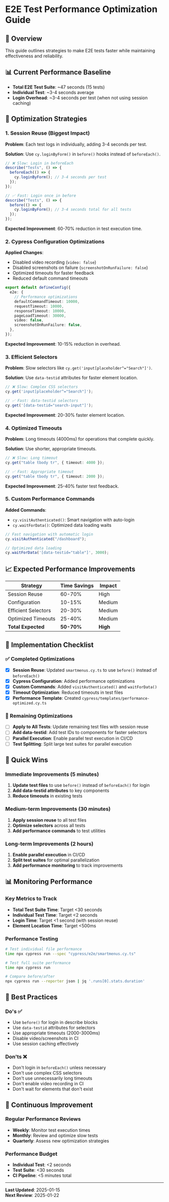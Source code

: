 # E2E Test Performance Optimization Guide

## 🚀 Overview

This guide outlines strategies to make E2E tests faster while maintaining effectiveness and reliability.

## 📊 Current Performance Baseline

- **Total E2E Test Suite**: ~47 seconds (15 tests)
- **Individual Test**: ~3-4 seconds average
- **Login Overhead**: ~3-4 seconds per test (when not using session caching)

## 🎯 Optimization Strategies

### 1. Session Reuse (Biggest Impact)

**Problem**: Each test logs in individually, adding 3-4 seconds per test.

**Solution**: Use `cy.loginByForm()` in `before()` hooks instead of `beforeEach()`.

```typescript
// ❌ Slow: Login in beforeEach
describe("Tests", () => {
  beforeEach(() => {
    cy.loginByForm(); // 3-4 seconds per test
  });
});

// ✅ Fast: Login once in before
describe("Tests", () => {
  before(() => {
    cy.loginByForm(); // 3-4 seconds total for all tests
  });
});
```

**Expected Improvement**: 60-70% reduction in test execution time.

### 2. Cypress Configuration Optimizations

**Applied Changes**:

- Disabled video recording (`video: false`)
- Disabled screenshots on failure (`screenshotOnRunFailure: false`)
- Optimized timeouts for faster feedback
- Reduced default command timeouts

```typescript
export default defineConfig({
  e2e: {
    // Performance optimizations
    defaultCommandTimeout: 10000,
    requestTimeout: 10000,
    responseTimeout: 10000,
    pageLoadTimeout: 30000,
    video: false,
    screenshotOnRunFailure: false,
  },
});
```

**Expected Improvement**: 10-15% reduction in overhead.

### 3. Efficient Selectors

**Problem**: Slow selectors like `cy.get('input[placeholder^="Search"]')`.

**Solution**: Use `data-testid` attributes for faster element location.

```typescript
// ❌ Slow: Complex CSS selectors
cy.get('input[placeholder^="Search"]');

// ✅ Fast: data-testid selectors
cy.get('[data-testid="search-input"]');
```

**Expected Improvement**: 20-30% faster element location.

### 4. Optimized Timeouts

**Problem**: Long timeouts (4000ms) for operations that complete quickly.

**Solution**: Use shorter, appropriate timeouts.

```typescript
// ❌ Slow: Long timeout
cy.get("table tbody tr", { timeout: 4000 });

// ✅ Fast: Appropriate timeout
cy.get("table tbody tr", { timeout: 2000 });
```

**Expected Improvement**: 25-40% faster test feedback.

### 5. Custom Performance Commands

**Added Commands**:

- `cy.visitAuthenticated()`: Smart navigation with auto-login
- `cy.waitForData()`: Optimized data loading waits

```typescript
// Fast navigation with automatic login
cy.visitAuthenticated("/dashboard");

// Optimized data loading
cy.waitForData('[data-testid="table"]', 3000);
```

## 📈 Expected Performance Improvements

| Strategy            | Time Savings | Impact   |
| ------------------- | ------------ | -------- |
| Session Reuse       | 60-70%       | High     |
| Configuration       | 10-15%       | Medium   |
| Efficient Selectors | 20-30%       | Medium   |
| Optimized Timeouts  | 25-40%       | Medium   |
| **Total Expected**  | **50-70%**   | **High** |

## 🎯 Implementation Checklist

### ✅ Completed Optimizations

- [x] **Session Reuse**: Updated `smartmenus.cy.ts` to use `before()` instead of `beforeEach()`
- [x] **Cypress Configuration**: Added performance optimizations
- [x] **Custom Commands**: Added `visitAuthenticated()` and `waitForData()`
- [x] **Timeout Optimization**: Reduced timeouts in test files
- [x] **Performance Template**: Created `cypress/templates/performance-optimized.cy.ts`

### 🔄 Remaining Optimizations

- [ ] **Apply to All Tests**: Update remaining test files with session reuse
- [ ] **Add data-testid**: Add test IDs to components for faster selectors
- [ ] **Parallel Execution**: Enable parallel test execution in CI/CD
- [ ] **Test Splitting**: Split large test suites for parallel execution

## 🚀 Quick Wins

### Immediate Improvements (5 minutes)

1. **Update test files** to use `before()` instead of `beforeEach()` for login
2. **Add data-testid attributes** to key components
3. **Reduce timeouts** in existing tests

### Medium-term Improvements (30 minutes)

1. **Apply session reuse** to all test files
2. **Optimize selectors** across all tests
3. **Add performance commands** to test utilities

### Long-term Improvements (2 hours)

1. **Enable parallel execution** in CI/CD
2. **Split test suites** for optimal parallelization
3. **Add performance monitoring** to track improvements

## 📊 Monitoring Performance

### Key Metrics to Track

- **Total Test Suite Time**: Target <30 seconds
- **Individual Test Time**: Target <2 seconds
- **Login Time**: Target <1 second (with session reuse)
- **Element Location Time**: Target <500ms

### Performance Testing

```bash
# Test individual file performance
time npx cypress run --spec "cypress/e2e/smartmenus.cy.ts"

# Test full suite performance
time npx cypress run

# Compare before/after
npx cypress run --reporter json | jq '.runs[0].stats.duration'
```

## 🎯 Best Practices

### Do's ✅

- Use `before()` for login in describe blocks
- Use `data-testid` attributes for selectors
- Use appropriate timeouts (2000-3000ms)
- Disable video/screenshots in CI
- Use session caching effectively

### Don'ts ❌

- Don't login in `beforeEach()` unless necessary
- Don't use complex CSS selectors
- Don't use unnecessarily long timeouts
- Don't enable video recording in CI
- Don't wait for elements that don't exist

## 🔄 Continuous Improvement

### Regular Performance Reviews

- **Weekly**: Monitor test execution times
- **Monthly**: Review and optimize slow tests
- **Quarterly**: Assess new optimization strategies

### Performance Budget

- **Individual Test**: <2 seconds
- **Test Suite**: <30 seconds
- **CI Pipeline**: <5 minutes total

---

**Last Updated**: 2025-01-15  
**Next Review**: 2025-01-22
